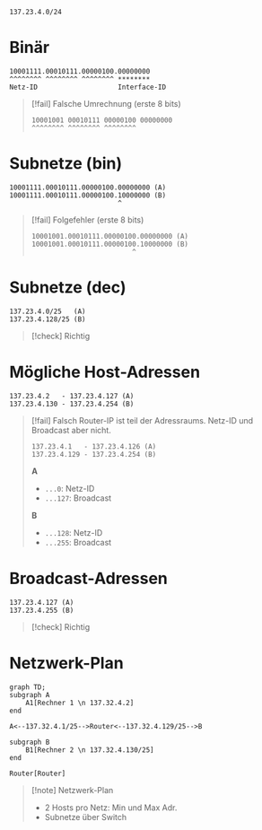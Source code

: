 ```
137.23.4.0/24
```

# Binär

```
10001111.00010111.00000100.00000000
^^^^^^^^ ^^^^^^^^ ^^^^^^^^ ********
Netz-ID                    Interface-ID
```

> [!fail] Falsche Umrechnung (erste 8 bits)
>
>```
>10001001 00010111 00000100 00000000
>^^^^^^^^ ^^^^^^^^ ^^^^^^^^
>```

# Subnetze (bin)

```
10001111.00010111.00000100.00000000 (A)
10001111.00010111.00000100.10000000 (B)
						   ^
```

> [!fail] Folgefehler (erste 8 bits)
>```
>10001001.00010111.00000100.00000000 (A)
>10001001.00010111.00000100.10000000 (B)
>						   ^
>```

# Subnetze (dec)

```
137.23.4.0/25   (A)
137.23.4.128/25 (B)
```

> [!check] Richtig

# Mögliche Host-Adressen

```
137.23.4.2   - 137.23.4.127 (A)
137.23.4.130 - 137.23.4.254 (B)
```

> [!fail] Falsch
>Router-IP ist teil der Adressraums. Netz-ID und Broadcast aber nicht.
>```
>137.23.4.1   - 137.23.4.126 (A)
>137.23.4.129 - 137.23.4.254 (B)
>```
>
>**A**
>- `...0`: Netz-ID
>- `...127`: Broadcast
>
>**B**
>- `...128`: Netz-ID
>- `...255`: Broadcast

# Broadcast-Adressen

```
137.23.4.127 (A)
137.23.4.255 (B)
```

> [!check] Richtig

# Netzwerk-Plan

```mermaid
graph TD;
subgraph A
	A1[Rechner 1 \n 137.32.4.2]
end

A<--137.32.4.1/25-->Router<--137.32.4.129/25-->B

subgraph B
	B1[Rechner 2 \n 137.32.4.130/25]
end

Router[Router]
```


> [!note] Netzwerk-Plan
> - 2 Hosts pro Netz: Min und Max Adr.
> - Subnetze über Switch

